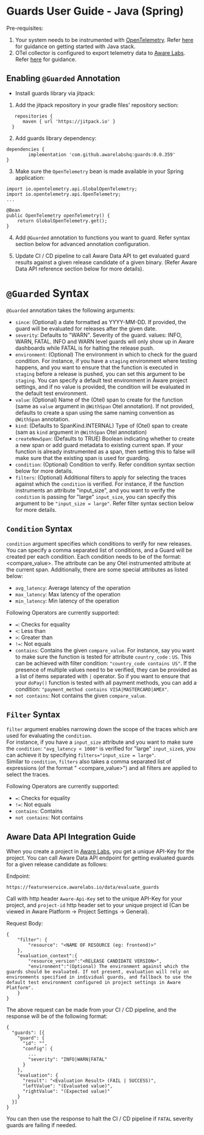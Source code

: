 # Guards User Guide - Java (Spring)

Pre-requisites:

1. Your system needs to be instrumented with [OpenTelemetry](https://opentelemetry.io). Refer [here](https://opentelemetry.io/docs/instrumentation/java/) for guidance on getting started with Java stack.
2. OTel collector is configured to export telemetry data to [Aware Labs](https://awarelabs.io). Refer [here](https://awarelabs.io/blog/getting-started-java) for guidance.

## Enabling `@Guarded` Annotation

* Install guards library via jitpack:

1. Add the jitpack repository in your gradle files' repository section:
```
   repositories {
	  maven { url 'https://jitpack.io' }
  }
```
2. Add guards library dependency:
```
dependencies {
        implementation 'com.github.awarelabshq:guards:0.0.359'
}
```
3. Make sure the `OpenTelemetry` bean is made available in your Spring application:
```
import io.opentelemetry.api.GlobalOpenTelemetry;
import io.opentelemetry.api.OpenTelemetry;
...

@Bean
public OpenTelemetry openTelemetry() {
    return GlobalOpenTelemetry.get();
}
```
4. Add `@Guarded` annotation to functions you want to guard. Refer syntax section below for advanced annotation configuration.

5. Update CI / CD pipeline to call Aware Data API to get evaluated guard results against a given release candidate of a given binary. (Refer Aware Data API reference section below for more details).
   
# `@Guarded` Syntax

`@Guarded` annotation takes the following arguments:

* `since`: (Optional) a date formatted as YYYY-MM-DD. If provided, the guard will be evaluated for releases after the given date.
* `severity`: Defaults to "WARN". Severity of the guard. values: INFO, WARN, FATAL. INFO and WARN level guards will only show up in Aware dashboards while FATAL is for halting the release push.
* `environment`: (Optional) The environment in which to check for the guard condition. For instance, if you have a `staging` environment where testing happens, and you want to ensure that the function is executed in `staging` before a release is pushed, you can set this argument to be `staging`. You can specify a default test environment in Aware project settings, and if no value is provided, the condition will be evaluated in the default test environment.
* `value`: (Optional) Name of the (Otel) span to create for the function (same as `value` argument in `@WithSpan` Otel annotation). If not provided, defaults to create a span using the same naming convention as `@WithSpan` annotation.
* `kind`: (Defaults to SpanKind.INTERNAL) Type of (Otel) span to create (sam as `kind` argument in `@WithSpan` Otel annotation)
* `createNewSpan`: (Defaults to TRUE) Boolean indicating whether to create a new span or add guard metadata to existing current span. If your function is already instrumented as a span, then setting this to false will make sure that the existing span is used for guarding.
* `condition`: (Optional) Condition to verify. Refer condition syntax section below for more details.
* `filters`: (Optional) Additional filters to apply for selecting the traces against which the `condition` is verified. For instance, if the function instruments an attribute "input_size", and you want to verify the `condition` is passing for "large" `input_size`, you can specify this argument to be `"input_size = large"`. Refer filter syntax section below for more details.

## `Condition` Syntax

`condition` argument specifies which conditions to verify for new releases. You can specify a comma separated list of conditions, and a Guard will be created per each condition.
Each condition needs to be of the format: <attribute> <operator> <compare_value>.
The attribute can be any Otel instrumented attribute at the current span. Additionally, there are some special attributes as listed below:
* `avg_latency`: Average latency of the operation
* `max_latency`: Max latency of the operation
* `min_latency`: Min latency of the operation

Following Operators are currently supported:
* `=`: Checks for equality
* `<`: Less than
* `>`: Greater than
* `!=`: Not equals
* `contains`: Contains the given `compare_value`. For instance, say you want to make sure the function is tested for attribute `country_code` : `US`. This can be achieved with filter condition: `"country_code contains US"`. If the presence of multiple values need to be verified, they can be provided as a list of items separated with `|` operator. So if you want to ensure that your `doPay()` function is tested with all payment methods, you can add a condition: `"payment_method contains VISA|MASTERCARD|AMEX"`.
* `not contains`: Not contains the given `compare_value`.

## `Filter` Syntax

`filter` argument enables narrowing down the scope of the traces which are used for evaluating the `condition`.  
For instance, if you have a `input_size` attribute and you want to make sure the `condition`: `"avg_latency < 1000"` is verified for "large" `input_size`s, you can achieve it by specifying `filters="input_size = large"`.  
Similar to `condition`, `filters` also takes a comma separated list of expressions (of the format "<attribute> <operator> <compare_value>") and all filters are applied to select the traces.

Following Operators are currently supported:
* `=`: Checks for equality
* `!=`: Not equals
* `contains`: Contains
* `not contains`: Not contains

## Aware Data API Integration Guide

When you create a project in [Aware Labs](https://awarelabs.io), you get a unique API-Key for the project. You can call Aware Data API endpoint for getting evaluated guards for a given release candidate as follows:

Endpoint: 
```
https://featureservice.awarelabs.io/data/evaluate_guards
```
Call with http header `Aware-Api-Key` set to the unique API-Key for your project, and `project-id` http header set to your unique project id (Can be viewed in Aware Platform -> Project Settings -> General).

Request Body:
```
{
    "filter": {
        "resource": "<NAME OF RESOURCE (eg: frontend)>"
    },
    "evaluation_context":{
        "resource_version":"<RELEASE CANDIDATE VERSION>",
        "environment":"(Optional) The environment against which the guards should be evaluated. If not present, evaluation will rely on environments specified in individual guards, and fallback to use the default test environment configured in project settings in Aware Platform".
    }
}
```

The above request can be made from your CI / CD pipeline, and the response will be of the following format:
```
{
  "guards": [{
    "guard": {
      "id": "",
      "config": {
        ...
        "severity": "INFO|WARN|FATAL"
      }
    },
    "evaluation": {
      "result": "<Evaluation Result> (FAIL | SUCCESS)",
      "leftValue": "(Evaluated value)",
      "rightValue": "(Expected value)"
    }
  }]
}
```
You can then use the response to halt the CI / CD pipeline if `FATAL` severity guards are failing if needed.
